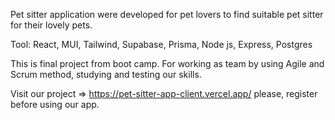 Pet sitter application were developed for pet lovers to find suitable pet sitter for their lovely pets.

Tool: React, MUI, Tailwind, Supabase, Prisma, Node js, Express, Postgres

This is final project from boot camp.
For working as team by using Agile and Scrum method, studying and testing our skills.

Visit our project => https://pet-sitter-app-client.vercel.app/
please, register before using our app. 
